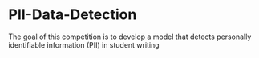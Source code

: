 # PII-Data-Detection
The goal of this competition is to develop a model that detects personally identifiable information (PII) in student writing
